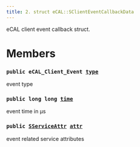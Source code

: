 ```yaml
---
title: 2. struct eCAL::SClientEventCallbackData
---
```


eCAL client event callback struct.

# Members

### `public eCAL_Client_Event `[`type`](#d6/d99/structeCAL_1_1SClientEventCallbackData_1ac6c811f9fe9e57bb56f9aa36d3be1382) 

event type

### `public long long `[`time`](#d6/d99/structeCAL_1_1SClientEventCallbackData_1adc8a1d79699aa74a51e3e8ca1040c418) 

event time in µs

### `public `[`SServiceAttr`](doxygen/md/zapi-eCAL::SServiceAttr.md#d6/daa/structeCAL_1_1SServiceAttr)` `[`attr`](#d6/d99/structeCAL_1_1SClientEventCallbackData_1af38f64a52c413e126f90abfff5285556) 

event related service attributes

